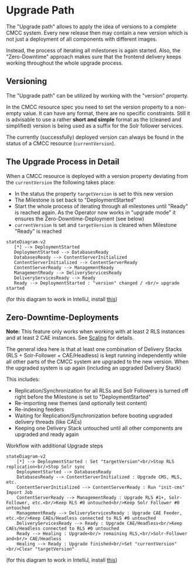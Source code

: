 # Upgrade Path

The "Upgrade path" allows to apply the idea of versions to a complete CMCC system. Every new release then may 
contain a new version which is not just a deployment of all components with different images. 

Instead, the process of iterating all milestones is again started. Also, the "Zero-Downtime" approach makes sure 
that the frontend delivery keeps working throughout the whole upgrade process. 

## Versioning

The "Upgrade path" can be utilized by working with the "version" property. 

In the CMCC resource spec you need to set the version property to a non-empty value. It can have any format, there 
are no specific constraints. Still it is advisable to use a rather **short and simple** format as 
the (cleaned and simplified) version is being used as a suffix for the Solr follower services.

The currently (successfully) deployed version can always be found in the status of a CMCC resource (`currentVersion`). 

## The Upgrade Process in Detail

When a CMCC resource is deployed with a version property deviating from the `currentVersion` the following takes place:

 - In the status the property `targetVersion` is set to this new version
 - The Milestone is set back to "DeploymentStarted"
 - Start the whole process of iterating through all milestones until "Ready" is reached again. As the 
   Operator now works in "upgrade mode" it ensures the Zero-Downtime-Deployment (see below)
 - `currentVersion` is set and `targetVersion` is cleared when Milestone "Ready" is reached

```mermaid
stateDiagram-v2
   [*] --> DeploymentStarted
   DeploymentStarted --> DatabasesReady
   DatabasesReady --> ContentServerInitialized
   ContentServerInitialized --> ContentServerReady
   ContentServerReady --> ManagementReady
   ManagementReady --> DeliveryServicesReady
   DeliveryServicesReady --> Ready
   Ready --> DeploymentStarted : "version" changed / <br/> upgrade started
```
(for this diagram to work in IntelliJ, install [this](https://www.jetbrains.com/guide/go/tips/mermaid-js-support-in-markdown/))

## Zero-Downtime-Deployments

**Note:** This feature only works when working with at least 2 RLS instances and at least 2 CAE instances. See [Scaling](scaling.md) for details.

The general idea here is that at least one combination of Delivery Stacks (RLS + Solr-Follower + CAE/Headless) 
is kept running independently while all other parts of the CMCC system are upgraded to the new version. 
When the upgraded system is up again (including an upgraded Delivery Stack)

This includes:
 - Replication/Synchronization for all RLSs and Solr Followers is turned off right before the Milestone is set to "DeploymentStarted"
 - Re-importing new themes (and optionally test content)
 - Re-indexing feeders
 - Waiting for Replication/Synchronization before booting upgraded delivery threads (like CAEs)
 - Keeping one Delivery Stack untouched until all other components are upgraded and ready again

Workflow with additional Upgrade steps
```mermaid
stateDiagram-v2
    [*] --> DeploymentStarted : Set "targetVersion"<br/>Stop RLS replication<br/>Stop Solr sync
    DeploymentStarted --> DatabasesReady
    DatabasesReady --> ContentServerInitialized : Upgrade CMS, MLS, etc.
    ContentServerInitialized --> ContentServerReady : Run "init-cms" Import Job
    ContentServerReady --> ManagementReady : Upgrade RLS #1+, Solr-Follower, etc.<br/>Keep RLS #0 untouched<br/>Keep Solr Follower #0 untouched
    ManagementReady --> DeliveryServicesReady : Upgrade CAE Feeder, etc.<br/>Keep CAEs/Headless connected to RLS #0 untouched
    DeliveryServicesReady --> Ready : Upgrade CAE/Headless<br/>Keep CAEs/Headless connected to RLS #0 untouched
    Ready --> Healing : Upgrade<br/> remaining RLS,<br/>Solr-Follower and<br/> CAE/Headless
    Healing --> Ready : Upgrade finished<br/>Set "currentVersion"<br/>Clear "targetVersion"

```
(for this diagram to work in IntelliJ, install [this](https://www.jetbrains.com/guide/go/tips/mermaid-js-support-in-markdown/))
